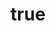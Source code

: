---
title: {
	'ru': 'Я скучаю по морю',
	'en': 'I miss the sea',
}
# dateStart: 2020
dateEnd: 2019
images: ['я_скучаю_по_морю.jpg']
extra: {
	'ru': 'гуашь',
	'en': 'gouache',
}
size: 'A3'
# display: false
# text: ''
---